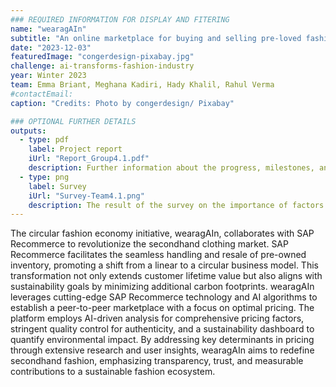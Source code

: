 ```yaml
---
### REQUIRED INFORMATION FOR DISPLAY AND FITERING
name: "wearagAIn"
subtitle: "An online marketplace for buying and selling pre-loved fashion powered by SAP Recommerce software and the integration of artificial intelligence."
date: "2023-12-03"
featuredImage: "congerdesign-pixabay.jpg"
challenge: ai-transforms-fashion-industry
year: Winter 2023
team: Emma Briant, Meghana Kadiri, Hady Khalil, Rahul Verma
#contactEmail:
caption: "Credits: Photo by congerdesign/ Pixabay"

### OPTIONAL FURTHER DETAILS
outputs:
  - type: pdf
    label: Project report
    iUrl: "Report_Group4.1.pdf"
    description: Further information about the progress, milestones, and roadblocks.
  - type: png
    label: Survey
    iUrl: "Survey-Team4.1.png"
    description: The result of the survey on the importance of factors in the decision to buy a used item.
---
```


The circular fashion economy initiative, wearagAIn, collaborates with SAP Recommerce to revolutionize the secondhand clothing market. SAP Recommerce facilitates the seamless handling and resale of pre-owned inventory, promoting a shift from a linear to a circular business model. This transformation not only extends customer lifetime value but also aligns with sustainability goals by minimizing additional carbon footprints. wearagAIn leverages cutting-edge SAP Recommerce technology and AI algorithms to establish a peer-to-peer marketplace with a focus on optimal pricing. The platform employs AI-driven analysis for comprehensive pricing factors, stringent quality control for authenticity, and a sustainability dashboard to quantify environmental impact. By addressing key determinants in pricing through extensive research and user insights, wearagAIn aims to redefine secondhand fashion, emphasizing transparency, trust, and measurable contributions to a sustainable fashion ecosystem.
